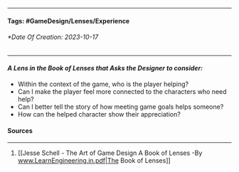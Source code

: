 __________________________________________________________________________
#### **Tags:** #GameDesign/Lenses/Experience 
###### *Date Of Creation: 2023-10-17
__________________________________________________________________________

#### ***A Lens in the Book of Lenses that Asks the Designer to consider:***
- Within the context of the game, who is the player helping?
- Can I make the player feel more connected to the characters who need help?
- Can I better tell the story of how meeting game goals helps someone?
- How can the helped character show their appreciation?
#### Sources
__________________________________________________________________________
1. [[Jesse Schell - The Art of Game Design A Book of Lenses -By www.LearnEngineering.in.pdf|The Book of Lenses]]